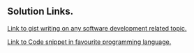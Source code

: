 ## Solution Links.

[ Link to gist writing on any software development related topic. ](https://gist.github.com/2k4sm/f92cc4a334626329c2f08292663dba2f)

[Link to Code snippet in favourite programming language.](https://gist.github.com/2k4sm/2a704eb47aa991e3e1ab0484696e2a37)